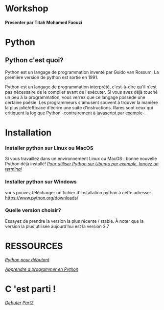 # Workshop

#### Présenter par Titah Mohamed Faouzi

# Python
## Python c'est quoi?

Python est un langage de programmation inventé par Guido van Rossum. La première version de python est sortie en 1991.

Python est un langage de programmation interprété, c'est-à-dire qu'il n'est pas nécessaire de le compiler avant de l'exécuter. Si vous avez déjà touché un peu à la programmation, vous verrez que ce langage possède une certaine poésie. Les programmeurs s'amusent souvent à trouver la manière la plus jolie/efficace d'écrire une suite d'instructions. Rares sont ceux qui critiquent la logique Python -contrairement à javascript par exemple-. 

# Installation

### Installer python sur Linux ou MacOS 

Si vous travaillez dans un environnement Linux ou MacOS : bonne nouvelle Python déjà installé! 
*[Pour utiliser Python sur Ubuntu par exemple, lancez un terminal ](https://python-django.dev/page-utiliser-interpreteur-python)*

### Installer python sur Windows 

vous pouvez télécharger un fichier d'installation python à cette adresse: https://www.python.org/downloads/

### Quelle version choisir?

Essayez de prendre la version la plus récente / stable. À noter que la version la plus utilisée aujourd'hui est la version 3.7

# RESSOURCES

*[Python pour débutant](https://python-django.dev/)*

*[Apprendre a programmer en Python](https://openclassrooms.com/fr/courses/235344-apprenez-a-programmer-en-python/230659-decouvrez-python)*
# C 'est parti !

*[Debuter](https://github.com/faouzifouz/Python/blob/master/Initiation.md)* 
*[Part2](https://github.com/faouzifouz/Python/blob/master/Initiation.md)* 
